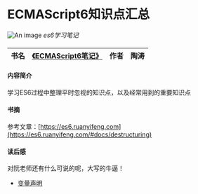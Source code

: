 # ECMAScript6知识点汇总

![An image](https://cdn.nlark.com/yuque/0/2020/jpeg/1774700/1597986570608-ca4d530b-b22c-4e55-91cc-666ba616e628.jpeg#align=left&display=inline&height=268&margin=%5Bobject%20Object%5D&name=u%3D393673481%2C1181948800%26fm%3D26%26gp%3D0.jpg&originHeight=268&originWidth=310&size=7116&status=done&style=none&width=310)
_es6学习笔记_
#### 

| **书名** | [《ECMAScript6笔记》](https://book.douban.com/subject/25944034/) | **作者** | 陶涛 |
| --- | --- | --- | --- |


#### 内容简介
学习ES6过程中整理平时忽视的知识点，以及经常用到的重要知识点

#### 书摘
参考文章：[https://es6.ruanyifeng.com](https://es6.ruanyifeng.com/#docs/destructuring)


#### 读后感
对阮老师还有什么可说的呢，大写的牛逼！


* [变量声明](./variable-declaration.md)
